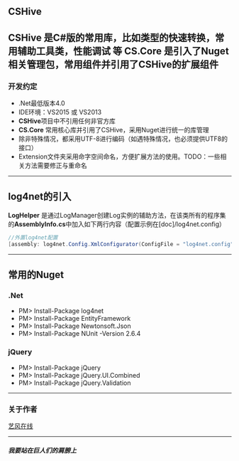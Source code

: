 ## CSHive ##

**CSHive** 是C#版的常用库，比如类型的快速转换，常用辅助工具类，性能调试 等
**CS.Core** 是引入了Nuget相关管理包，常用组件并引用了CSHive的扩展组件
----------

### 开发约定
- .Net最低版本4.0
- IDE环境：VS2015 或 VS2013
- **CSHive**项目中不引用任何非官方库
- **CS.Core** 常用核心库并引用了CSHive，采用Nuget进行统一的库管理
- 除非特殊情况，都采用UTF-8进行编码（如遇特殊情况，也必须提供UTF8的接口）
- Extension文件夹采用命字空间命名，方便扩展方法的使用。TODO：一些相关方法需要修正与重命名

----------

## log4net的引入 ##
**LogHelper** 是通过LogManager创建Log实例的辅助方法，在该类所有的程序集的**AssemblyInfo.cs**中加入如下两行内容（配置示例在[doc]/log4net.config）

```C#
//外置log4net配置
[assembly: log4net.Config.XmlConfigurator(ConfigFile = "log4net.config")]
```

----------

## 常用的Nuget ##

### .Net ###
- PM> Install-Package log4net
- PM> Install-Package EntityFramework
- PM> Install-Package Newtonsoft.Json
- PM> Install-Package NUnit -Version 2.6.4


### jQuery ###
- PM> Install-Package jQuery
- PM> Install-Package jQuery.UI.Combined
- PM> Install-Package jQuery.Validation


----------


### 关于作者 ###

[艺风在线](http://max.cszi.com)

----------

##### 我要站在巨人们的肩膀上 #####